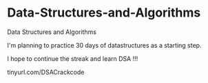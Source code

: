 # Data-Structures-and-Algorithms
Data Structures and Algorithms

I'm planning to practice 30 days of datastructures as a starting step. 

I hope to continue the streak and learn DSA !!!

tinyurl.com/DSACrackcode
